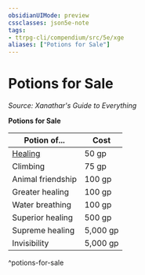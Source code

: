 ```yaml
---
obsidianUIMode: preview
cssclasses: json5e-note
tags:
- ttrpg-cli/compendium/src/5e/xge
aliases: ["Potions for Sale"]
---
```

# Potions for Sale
*Source: Xanathar's Guide to Everything* 

**Potions for Sale**

| Potion of... | Cost |
|--------------|------|
| [Healing](3-Mechanics/CLI/items/potion-of-healing.md) | 50 gp |
| Climbing | 75 gp |
| Animal friendship | 100 gp |
| Greater healing | 100 gp |
| Water breathing | 100 gp |
| Superior healing | 500 gp |
| Supreme healing | 5,000 gp |
| Invisibility | 5,000 gp |
^potions-for-sale